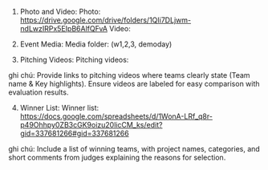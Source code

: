 1. Photo and Video: 
Photo: https://drive.google.com/drive/folders/1QIi7DLjwm-ndLwzIRPx5EIpB6AlfQFvA
Video: <link>

2. Event Media: 
Media folder: <link>
(w1,2,3, demoday)

3. Pitching Videos: 
Pitching videos: <link>

ghi chú: Provide links to pitching videos where teams clearly state (Team name & Key highlights). Ensure videos are labeled for easy comparison with evaluation results.

4. Winner List: 
Winner list: https://docs.google.com/spreadsheets/d/1WonA-LRf_q8r-p49Ohhpy0ZB3cGK9oizu20licCM_ks/edit?gid=337681266#gid=337681266

ghi chú: Include a list of winning teams, with project names, categories, and short comments from judges explaining the reasons for selection.
